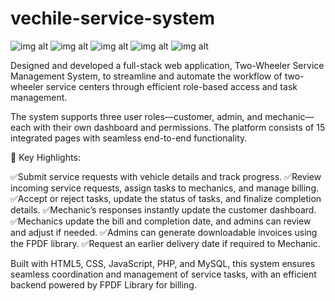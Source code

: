 # vechile-service-system
![img alt](https://github.com/jayanth142006/vechile-service-management-system/blob/84bce74cb5a2e294f3e928cbf01422dfb9da61da/Screenshot%202025-05-10%20180037.png)
![img alt](https://github.com/jayanth142006/vechile-service-management-system/blob/56a07a337bd59d68997e818a828a8b2d9b2e83c7/Screenshot%202025-05-10%20170324.png)
![img alt](https://github.com/jayanth142006/vechile-service-management-system/blob/56a07a337bd59d68997e818a828a8b2d9b2e83c7/Screenshot%202025-05-10%20170427.png)
![img alt](https://github.com/jayanth142006/vechile-service-management-system/blob/56a07a337bd59d68997e818a828a8b2d9b2e83c7/Screenshot%202025-05-10%20170510.png)
![img alt](https://github.com/jayanth142006/vechile-service-management-system/blob/56a07a337bd59d68997e818a828a8b2d9b2e83c7/Screenshot%202025-05-10%20170526.png)

Designed and developed a full-stack web application, Two-Wheeler Service Management System, to streamline and automate the workflow of two-wheeler service centers through efficient role-based access and task management.

The system supports three user roles—customer, admin, and mechanic—each with their own dashboard and permissions. The platform consists of 15 integrated pages with seamless end-to-end functionality.

🎯 Key Highlights:

✅Submit service requests with vehicle details and track progress.
✅Review incoming service requests, assign tasks to mechanics, and manage billing.
✅Accept or reject tasks, update the status of tasks, and finalize completion details.
✅Mechanic’s responses instantly update the customer dashboard.
✅Mechanics update the bill and completion date, and admins can review and adjust if needed.
✅Admins can generate downloadable invoices using the FPDF library.
✅Request an earlier delivery date if required to Mechanic.

Built with HTML5, CSS, JavaScript, PHP, and MySQL, this system ensures seamless coordination and management of service tasks, with an efficient backend powered by FPDF Library for billing.
